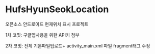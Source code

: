 # HufsHyunSeokLocation
오픈소스 안드로이드 현재위치 표시 프로젝트


1차 코밋: 구글맵사용을 위한 API키 첨부

2차 코밋: 전체 기본파일업로드+ activity_main.xml 파일 fragment태그 수정
